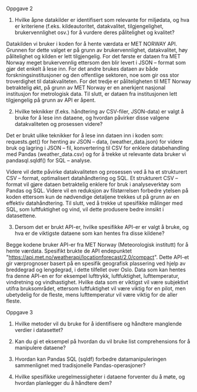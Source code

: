 Oppgave 2
1. Hvilke åpne datakilder er identifisert som relevante for miljødata, og hva er kriteriene (f.eks. kildeautoritet, datakvalitet, tilgjengelighet, brukervennlighet osv.) for å vurdere deres pålitelighet og kvalitet?

Datakilden vi bruker i koden for å hente værdata er MET NORWAY API. Grunnen for dette valget er på grunn av brukervennlighet, datakvalitet, høy pålitelighet og kilden er lett tilgjengelig. For det første er dataen fra MET Norway meget brukervennlig ettersom den blir levert i JSON – format som gjør det enkelt å lese inn. For det andre brukes dataen av både forskningsinstitusjoner og den offentlige sektoren, noe som gir oss stor troverdighet til datakvaliteten. For det tredje er påliteligheten til MET Norway betraktelig økt, på grunn av MET Norway er en anerkjent nasjonal institusjon for metrologisk data. Til slutt, er dataen fra institusjonen lett tilgjengelig på grunn av API er åpent.

2. Hvilke teknikker (f.eks. håndtering av CSV-filer, JSON-data) er valgt å bruke for å lese inn dataene, og hvordan påvirker disse valgene datakvaliteten og prosessen videre? 

Det er brukt ulike teknikker for å lese inn dataen inn i koden som: requests.get() for henting av JSON – data, (weather_data.json) for videre bruk og lagring i JSON – fil, konvertering til CSV for enklere databehandling med Pandas (weather_data.csv) og for å trekke ut relevante data bruker vi pandasql.sqldf() for SQL – analyse.

Videre vil dette påvirke datakvaliteten og prosessen ved å ha et strukturert CSV – format, optimalisert datahåndtering og SQL. Et strukturert CSV – format vil gjøre dataen betraktelig enklere for bruk i analyseverktøy som Pandas og SQL. Videre vil en reduksjon av filstørrelsen forbedre ytelsen på koden ettersom kun de nødvendige detaljene trekkes ut på grunn av en effektiv datahåndtering. Til slutt, ved å trekke ut spesifikke målinger med SQL, som luftfuktighet og vind, vil dette produsere bedre innsikt i datasettene.


3. Dersom det er brukt API-er, hvilke spesifikke API-er er valgt å bruke, og hva er de viktigste dataene som kan hentes fra disse kildene?

Begge kodene bruker API-er fra MET Norway (Meteorologisk institutt) for å hente værdata. Spesifikt brukte de API endepunktet "https://api.met.no/weatherapi/locationforecast/2.0/compact". Dette API-et gir værprognoser basert på en spesifik geografisk plassering ved hjelp av breddegrad og lengdegrad, i dette tilfellet over Oslo. Data som kan hentes fra denne API-en er for eksempel lufttrykk, luftfuktighet, lufttemperatur, vindretning og vindhastighet. Hvilke data som er viktigst vil være subjektivt utifra bruksområdet, ettersom luftfuktighet vil være viktig for en pilot, men ubetydelig for de fleste, mens lufttemperatur vil være viktig for de aller fleste.

Oppgave 3
1. Hvilke metoder vil du bruke for å identifisere og håndtere manglende verdier i datasettet?


2. Kan du gi et eksempel på hvordan du vil bruke list comprehensions for å manipulere dataene?

3. Hvordan kan Pandas SQL (sqldf) forbedre datamanipuleringen sammenlignet med tradisjonelle Pandas-operasjoner?

4. Hvilke spesifikke uregelmessigheter i dataene forventer du å møte, og hvordan planlegger du å håndtere dem?